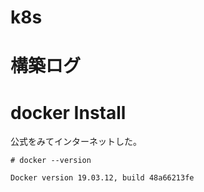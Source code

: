 # k8s
# 構築ログ
# docker Install
公式をみてインターネットした。
```
# docker --version
```
```
Docker version 19.03.12, build 48a66213fe
```
#

